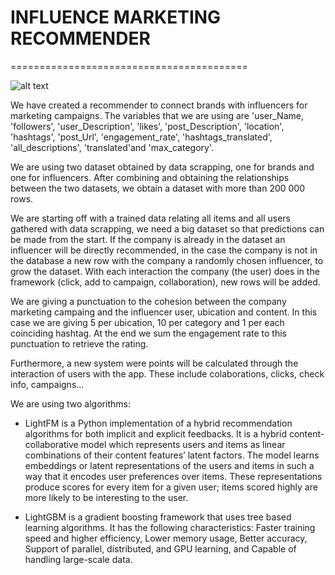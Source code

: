 # INFLUENCE MARKETING RECOMMENDER 
=========================================

![alt text](http://url/to/img.png)

We have created a recommender to connect brands with influencers for marketing campaigns. The variables that we are using are 'user_Name, 'followers', 'user_Description', 'likes', 'post_Description', 'location', 'hashtags', 'post_Url',	'engagement_rate', 'hashtags_translated', 'all_descriptions', 'translated'and 'max_category'. 

We are using two dataset obtained by data scrapping, one for brands and one for influencers. After combining and obtaining the relationships between the two datasets, we obtain a dataset with more than 200 000 rows.

We are starting off with a trained data relating all items and all users gathered with data scrapping, we need a big dataset so that predictions can be made from the start. If the company is already in the dataset an influencer will be directly recommended, in the case the company is not in the database a new row with the company a randomly chosen influencer, to grow the dataset. With each interaction the company (the user) does in the framework (click, add to campaign, collaboration), new rows will be added.

We are giving a punctuation to the cohesion between the company marketing campaing and the influencer user, ubication and content. In this case we are giving 5 per ubication, 10 per category and 1 per each coinciding hashtag. At the end we sum the engagement rate to this punctuation to retrieve the rating.

Furthermore, a new system were points will be calculated through the interaction of users with the app. These include colaborations, clicks, check info, campaigns...

We are using two algorithms:
- LightFM is a Python implementation of a hybrid recommendation algorithms for both implicit and explicit feedbacks. It is a hybrid content-collaborative model which represents users and items as linear combinations of their content features’ latent factors. The model learns embeddings or latent representations of the users and items in such a way that it encodes user preferences over items. These representations produce scores for every item for a given user; items scored highly are more likely to be interesting to the user.

- LightGBM is a gradient boosting framework that uses tree based learning algorithms. It has the following characteristics: Faster training speed and higher efficiency, Lower memory usage, Better accuracy, Support of parallel, distributed, and GPU learning, and Capable of handling large-scale data.
